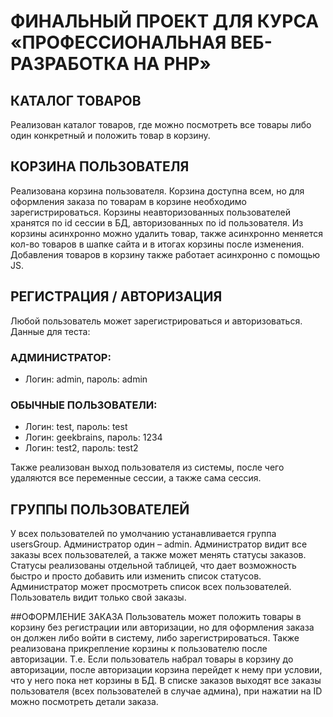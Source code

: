 # ФИНАЛЬНЫЙ ПРОЕКТ ДЛЯ КУРСА «ПРОФЕССИОНАЛЬНАЯ ВЕБ-РАЗРАБОТКА НА PHP»


## КАТАЛОГ ТОВАРОВ
Реализован каталог товаров, где можно посмотреть все товары либо один конкретный и положить товар в корзину.

## КОРЗИНА ПОЛЬЗОВАТЕЛЯ
Реализована корзина пользователя. Корзина доступна всем, но для оформления заказа по товарам в корзине необходимо зарегистрироваться. Корзины неавторизованных пользователей хранятся по id сессии в БД, авторизованных по id пользователя.
Из корзины асинхронно можно удалить товар, также асинхронно меняется кол-во товаров в шапке сайта и в итогах корзины после изменения. Добавления товаров в корзину также работает асинхронно с помощью JS.

## РЕГИСТРАЦИЯ / АВТОРИЗАЦИЯ
Любой пользователь может зарегистрироваться и авторизоваться. Данные для теста:

### АДМИНИСТРАТОР: 
* Логин: admin, пароль: admin
### ОБЫЧНЫЕ ПОЛЬЗОВАТЕЛИ:
* Логин: test, пароль: test
* Логин: geekbrains, пароль: 1234
* Логин: test2, пароль: test2

Также реализован выход пользователя из системы, после чего удаляются все переменные сессии, а также сама сессия.

## ГРУППЫ ПОЛЬЗОВАТЕЛЕЙ
У всех пользователей по умолчанию устанавливается группа usersGroup. Администратор один – admin.
Администратор видит все заказы всех пользователей, а также может менять статусы заказов. Статусы реализованы отдельной таблицей, что дает возможность быстро и просто добавить или изменить список статусов. 
Администратор может просмотреть список всех пользователей.
Пользователь видит только свой заказы.

##ОФОРМЛЕНИЕ ЗАКАЗА
Пользователь может положить товары в корзину без регистрации или авторизации, но для оформления заказа он должен либо войти в систему, либо зарегистрироваться. 
Также реализована прикрепление корзины к пользователю после авторизации. Т.е. Если пользователь набрал товары в корзину до авторизации, после авторизации корзина перейдет к нему при условии, что у него пока нет корзины в БД.
В списке заказов выходят все заказы пользователя (всех пользователей в случае админа), при нажатии на ID можно посмотреть детали заказа.